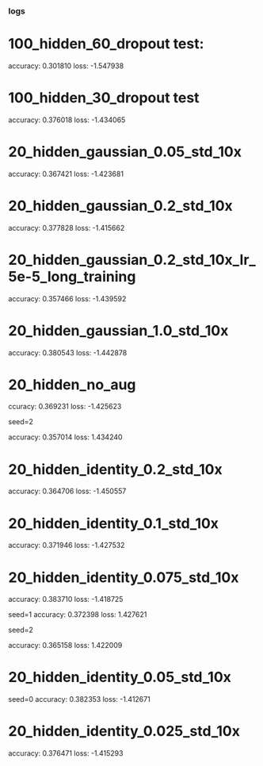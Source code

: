 
### logs

# 100_hidden_60_dropout test:

accuracy: 0.301810
loss: -1.547938


# 100_hidden_30_dropout test

accuracy: 0.376018
loss: -1.434065


# 20_hidden_gaussian_0.05_std_10x

accuracy: 0.367421
loss: -1.423681

# 20_hidden_gaussian_0.2_std_10x

accuracy: 0.377828
loss: -1.415662

# 20_hidden_gaussian_0.2_std_10x_lr_5e-5_long_training

accuracy: 0.357466
loss: -1.439592


# 20_hidden_gaussian_1.0_std_10x

accuracy: 0.380543
loss: -1.442878


# 20_hidden_no_aug

ccuracy: 0.369231
loss: -1.425623

seed=2

accuracy: 0.357014
loss: 1.434240

# 20_hidden_identity_0.2_std_10x

accuracy: 0.364706
loss: -1.450557

# 20_hidden_identity_0.1_std_10x

accuracy: 0.371946
loss: -1.427532

# 20_hidden_identity_0.075_std_10x

accuracy: 0.383710
loss: -1.418725

seed=1
accuracy: 0.372398
loss: 1.427621

seed=2

accuracy: 0.365158
loss: 1.422009

# 20_hidden_identity_0.05_std_10x

seed=0
accuracy: 0.382353
loss: -1.412671


# 20_hidden_identity_0.025_std_10x

accuracy: 0.376471
loss: -1.415293



